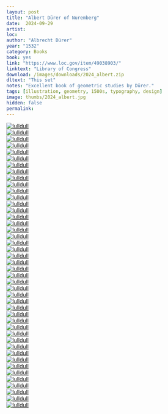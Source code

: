 ```yaml
---
layout: post
title: "Albert Dürer of Nuremberg"
date:  2024-09-29
artist: 
loc: 
author: "Albrecht Dürer"
year: "1532"
category: Books
book: yes
link: "https://www.loc.gov/item/49038903/"
linktext: "Library of Congress"
download: /images/downloads/2024_albert.zip
dltext: "This set"
notes: "Excellent book of geometric studies by Dürer."
tags: [illustration, geometry, 1500s, typography, design]
image: thumbs/2024_albert.jpg
hidden: false
permalink:
---
```




<div class="post_image">
	<a href="{{ site.baseurl }}/images/posts/2024_albert/001.jpg" target="_blank">
	<img src="{{ site.baseurl }}/images/posts/2024_albert/001.jpg" alt="lulldull"></a>
</div>

<div class="post_image">
	<a href="{{ site.baseurl }}/images/posts/2024_albert/002.jpg" target="_blank">
	<img src="{{ site.baseurl }}/images/posts/2024_albert/002.jpg" alt="lulldull"></a>
</div>

<div class="post_image">
	<a href="{{ site.baseurl }}/images/posts/2024_albert/003.jpg" target="_blank">
	<img src="{{ site.baseurl }}/images/posts/2024_albert/003.jpg" alt="lulldull"></a>
</div>

<div class="post_image">
	<a href="{{ site.baseurl }}/images/posts/2024_albert/004.jpg" target="_blank">
	<img src="{{ site.baseurl }}/images/posts/2024_albert/004.jpg" alt="lulldull"></a>
</div>

<div class="post_image">
	<a href="{{ site.baseurl }}/images/posts/2024_albert/005.jpg" target="_blank">
	<img src="{{ site.baseurl }}/images/posts/2024_albert/005.jpg" alt="lulldull"></a>
</div>

<div class="post_image">
	<a href="{{ site.baseurl }}/images/posts/2024_albert/006.jpg" target="_blank">
	<img src="{{ site.baseurl }}/images/posts/2024_albert/006.jpg" alt="lulldull"></a>
</div>

<div class="post_image">
	<a href="{{ site.baseurl }}/images/posts/2024_albert/007.jpg" target="_blank">
	<img src="{{ site.baseurl }}/images/posts/2024_albert/007.jpg" alt="lulldull"></a>
</div>


<div class="post_image">
	<a href="{{ site.baseurl }}/images/posts/2024_albert/008.jpg" target="_blank">
	<img src="{{ site.baseurl }}/images/posts/2024_albert/008.jpg" alt="lulldull"></a>
</div>

<div class="post_image">
	<a href="{{ site.baseurl }}/images/posts/2024_albert/009.jpg" target="_blank">
	<img src="{{ site.baseurl }}/images/posts/2024_albert/009.jpg" alt="lulldull"></a>
</div>

<div class="post_image">
	<a href="{{ site.baseurl }}/images/posts/2024_albert/010.jpg" target="_blank">
	<img src="{{ site.baseurl }}/images/posts/2024_albert/010.jpg" alt="lulldull"></a>
</div>

<div class="post_image">
	<a href="{{ site.baseurl }}/images/posts/2024_albert/011.jpg" target="_blank">
	<img src="{{ site.baseurl }}/images/posts/2024_albert/011.jpg" alt="lulldull"></a>
</div>

<div class="post_image">
	<a href="{{ site.baseurl }}/images/posts/2024_albert/012.jpg" target="_blank">
	<img src="{{ site.baseurl }}/images/posts/2024_albert/012.jpg" alt="lulldull"></a>
</div>

<div class="post_image">
	<a href="{{ site.baseurl }}/images/posts/2024_albert/013.jpg" target="_blank">
	<img src="{{ site.baseurl }}/images/posts/2024_albert/013.jpg" alt="lulldull"></a>
</div>

<div class="post_image">
	<a href="{{ site.baseurl }}/images/posts/2024_albert/014.jpg" target="_blank">
	<img src="{{ site.baseurl }}/images/posts/2024_albert/014.jpg" alt="lulldull"></a>
</div>

<div class="post_image">
	<a href="{{ site.baseurl }}/images/posts/2024_albert/015.jpg" target="_blank">
	<img src="{{ site.baseurl }}/images/posts/2024_albert/015.jpg" alt="lulldull"></a>
</div>

<div class="post_image">
	<a href="{{ site.baseurl }}/images/posts/2024_albert/016.jpg" target="_blank">
	<img src="{{ site.baseurl }}/images/posts/2024_albert/016.jpg" alt="lulldull"></a>
</div>

<div class="post_image">
	<a href="{{ site.baseurl }}/images/posts/2024_albert/017.jpg" target="_blank">
	<img src="{{ site.baseurl }}/images/posts/2024_albert/017.jpg" alt="lulldull"></a>
</div>


<div class="post_image">
	<a href="{{ site.baseurl }}/images/posts/2024_albert/018.jpg" target="_blank">
	<img src="{{ site.baseurl }}/images/posts/2024_albert/018.jpg" alt="lulldull"></a>
</div>


<div class="post_image">
	<a href="{{ site.baseurl }}/images/posts/2024_albert/019.jpg" target="_blank">
	<img src="{{ site.baseurl }}/images/posts/2024_albert/019.jpg" alt="lulldull"></a>
</div>



<div class="post_image">
	<a href="{{ site.baseurl }}/images/posts/2024_albert/020.jpg" target="_blank">
	<img src="{{ site.baseurl }}/images/posts/2024_albert/020.jpg" alt="lulldull"></a>
</div>



<div class="post_image">
	<a href="{{ site.baseurl }}/images/posts/2024_albert/021.jpg" target="_blank">
	<img src="{{ site.baseurl }}/images/posts/2024_albert/021.jpg" alt="lulldull"></a>
</div>



<div class="post_image">
	<a href="{{ site.baseurl }}/images/posts/2024_albert/022.jpg" target="_blank">
	<img src="{{ site.baseurl }}/images/posts/2024_albert/022.jpg" alt="lulldull"></a>
</div>



<div class="post_image">
	<a href="{{ site.baseurl }}/images/posts/2024_albert/023.jpg" target="_blank">
	<img src="{{ site.baseurl }}/images/posts/2024_albert/023.jpg" alt="lulldull"></a>
</div>



<div class="post_image">
	<a href="{{ site.baseurl }}/images/posts/2024_albert/024.jpg" target="_blank">
	<img src="{{ site.baseurl }}/images/posts/2024_albert/024.jpg" alt="lulldull"></a>
</div>


<div class="post_image">
	<a href="{{ site.baseurl }}/images/posts/2024_albert/025.jpg" target="_blank">
	<img src="{{ site.baseurl }}/images/posts/2024_albert/025.jpg" alt="lulldull"></a>
</div>



<div class="post_image">
	<a href="{{ site.baseurl }}/images/posts/2024_albert/026.jpg" target="_blank">
	<img src="{{ site.baseurl }}/images/posts/2024_albert/026.jpg" alt="lulldull"></a>
</div>



<div class="post_image">
	<a href="{{ site.baseurl }}/images/posts/2024_albert/027.jpg" target="_blank">
	<img src="{{ site.baseurl }}/images/posts/2024_albert/027.jpg" alt="lulldull"></a>
</div>

<div class="post_image">
	<a href="{{ site.baseurl }}/images/posts/2024_albert/028.jpg" target="_blank">
	<img src="{{ site.baseurl }}/images/posts/2024_albert/028.jpg" alt="lulldull"></a>
</div>



<div class="post_image">
	<a href="{{ site.baseurl }}/images/posts/2024_albert/029.jpg" target="_blank">
	<img src="{{ site.baseurl }}/images/posts/2024_albert/029.jpg" alt="lulldull"></a>
</div>



<div class="post_image">
	<a href="{{ site.baseurl }}/images/posts/2024_albert/030.jpg" target="_blank">
	<img src="{{ site.baseurl }}/images/posts/2024_albert/030.jpg" alt="lulldull"></a>
</div>



<div class="post_image">
	<a href="{{ site.baseurl }}/images/posts/2024_albert/031.jpg" target="_blank">
	<img src="{{ site.baseurl }}/images/posts/2024_albert/031.jpg" alt="lulldull"></a>
</div>

<div class="post_image">
	<a href="{{ site.baseurl }}/images/posts/2024_albert/032.jpg" target="_blank">
	<img src="{{ site.baseurl }}/images/posts/2024_albert/032.jpg" alt="lulldull"></a>
</div>





<div class="post_image">
	<a href="{{ site.baseurl }}/images/posts/2024_albert/034.jpg" target="_blank">
	<img src="{{ site.baseurl }}/images/posts/2024_albert/034.jpg" alt="lulldull"></a>
</div>

<div class="post_image">
	<a href="{{ site.baseurl }}/images/posts/2024_albert/035.jpg" target="_blank">
	<img src="{{ site.baseurl }}/images/posts/2024_albert/035.jpg" alt="lulldull"></a>
</div>

<div class="post_image">
	<a href="{{ site.baseurl }}/images/posts/2024_albert/036.jpg" target="_blank">
	<img src="{{ site.baseurl }}/images/posts/2024_albert/036.jpg" alt="lulldull"></a>
</div>

<div class="post_image">
	<a href="{{ site.baseurl }}/images/posts/2024_albert/037.jpg" target="_blank">
	<img src="{{ site.baseurl }}/images/posts/2024_albert/037.jpg" alt="lulldull"></a>
</div>

<div class="post_image">
	<a href="{{ site.baseurl }}/images/posts/2024_albert/038.jpg" target="_blank">
	<img src="{{ site.baseurl }}/images/posts/2024_albert/038.jpg" alt="lulldull"></a>
</div>

<div class="post_image">
	<a href="{{ site.baseurl }}/images/posts/2024_albert/039.jpg" target="_blank">
	<img src="{{ site.baseurl }}/images/posts/2024_albert/039.jpg" alt="lulldull"></a>
</div>

<div class="post_image">
	<a href="{{ site.baseurl }}/images/posts/2024_albert/040.jpg" target="_blank">
	<img src="{{ site.baseurl }}/images/posts/2024_albert/040.jpg" alt="lulldull"></a>
</div>

<div class="post_image">
	<a href="{{ site.baseurl }}/images/posts/2024_albert/041.jpg" target="_blank">
	<img src="{{ site.baseurl }}/images/posts/2024_albert/041.jpg" alt="lulldull"></a>
</div>

<div class="post_image">
	<a href="{{ site.baseurl }}/images/posts/2024_albert/042.jpg" target="_blank">
	<img src="{{ site.baseurl }}/images/posts/2024_albert/042.jpg" alt="lulldull"></a>
</div>

<div class="post_image">
	<a href="{{ site.baseurl }}/images/posts/2024_albert/043.jpg" target="_blank">
	<img src="{{ site.baseurl }}/images/posts/2024_albert/043.jpg" alt="lulldull"></a>
</div>

<div class="post_image">
	<a href="{{ site.baseurl }}/images/posts/2024_albert/044.jpg" target="_blank">
	<img src="{{ site.baseurl }}/images/posts/2024_albert/044.jpg" alt="lulldull"></a>
</div>

<div class="post_image">
	<a href="{{ site.baseurl }}/images/posts/2024_albert/045.jpg" target="_blank">
	<img src="{{ site.baseurl }}/images/posts/2024_albert/045.jpg" alt="lulldull"></a>
</div>





